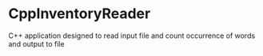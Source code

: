 # CppInventoryReader
C++ application designed to read input file and count occurrence of words and output to file
